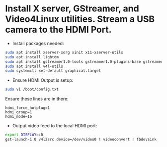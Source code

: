 # Install X server, GStreamer, and Video4Linux utilities. Stream a USB camera to the HDMI Port.
- Install packages needed:
```sh
sudo apt install xserver-xorg xinit x11-xserver-utils
sudo apt install lightdm
sudo apt install gstreamer1.0-tools gstreamer1.0-plugins-base gstreamer1.0-plugins-good gstreamer1.0-plugins-bad gstreamer1.0-plugins-ugly
sudo apt install v4l-utils
sudo systemctl set-default graphical.target
```
- Ensure HDMI Output is setup:
```sh
sudo vi /boot/config.txt
```
Ensure these lines are in there:
```
hdmi_force_hotplug=1
hdmi_group=1
hdmi_mode=16
```
- Output video feed to the local HDMI port:
```sh
export DISPLAY=:0
gst-launch-1.0 v4l2src device=/dev/video0 ! videoconvert ! fbdevsink
```